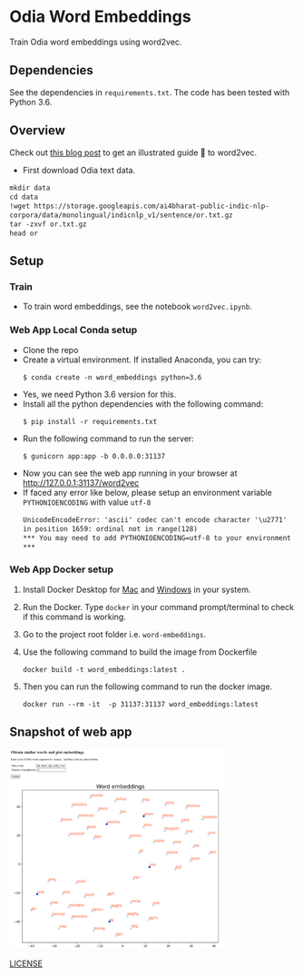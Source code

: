 # Odia Word Embeddings

Train Odia word embeddings using word2vec.

## Dependencies
See the dependencies in `requirements.txt`.
The code has been tested with Python 3.6.

## Overview

Check out [this blog post](https://jalammar.github.io/illustrated-word2vec/) to get an illustrated guide 📙 to word2vec.

- First download Odia text data.

```shell
mkdir data
cd data
!wget https://storage.googleapis.com/ai4bharat-public-indic-nlp-corpora/data/monolingual/indicnlp_v1/sentence/or.txt.gz
tar -zxvf or.txt.gz
head or
```
## Setup
### Train
- To train word embeddings, see the notebook `word2vec.ipynb`.

### Web App Local Conda setup
- Clone the repo
- Create a virtual environment. If installed Anaconda, you can try:
    ```shell
    $ conda create -n word_embeddings python=3.6
    ```
- Yes, we need Python 3.6 version for this.
- Install all the python dependencies with the following command:
    ```shell
    $ pip install -r requirements.txt
    ```
- Run the following command to run the server:
    ```shell
    $ gunicorn app:app -b 0.0.0.0:31137
    ```
- Now you can see the web app running in your browser at http://127.0.0.1:31137/word2vec
- If faced any error like below, please setup an environment variable `PYTHONIOENCODING` with value `utf-8`
    ```shell
    UnicodeEncodeError: 'ascii' codec can't encode character '\u2771' in position 1659: ordinal not in range(128)
    *** You may need to add PYTHONIOENCODING=utf-8 to your environment ***
    ```

### Web App Docker setup

1. Install Docker Desktop for [Mac](https://docs.docker.com/desktop/mac/install/) and [Windows](https://docs.docker.com/desktop/windows/install/) in your system.
2. Run the Docker. Type `docker` in your command prompt/terminal to check if this command is working.
3. Go to the project root folder i.e. `word-embeddings`.
4. Use the following command to build the image from Dockerfile

    ```shell
    docker build -t word_embeddings:latest .
    ```
5. Then you can run the following command to run the docker image.

    ```shell
    docker run --rm -it  -p 31137:31137 word_embeddings:latest
    ```

## Snapshot of web app
<img src="/snapshot.png" width="75%" height="75%"/>

[LICENSE](https://github.com/OdiaNLP/word-embeddings/blob/main/LICENSE)

